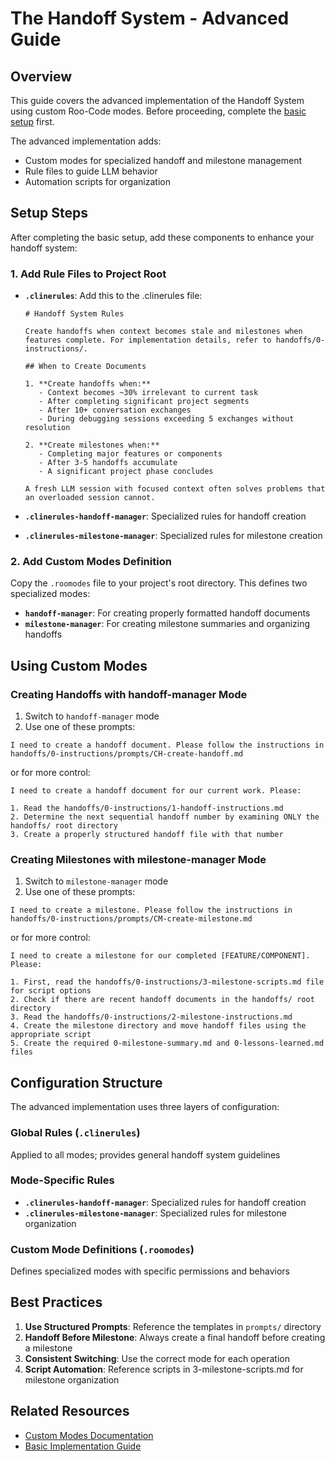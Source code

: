 # The Handoff System - Advanced Guide

## Overview

This guide covers the advanced implementation of the Handoff System using custom Roo-Code modes. Before proceeding, complete the [basic setup](handoff-system-basic.md) first.

The advanced implementation adds:
- Custom modes for specialized handoff and milestone management
- Rule files to guide LLM behavior
- Automation scripts for organization


## Setup Steps

After completing the basic setup, add these components to enhance your handoff system:

### 1. Add Rule Files to Project Root

- **`.clinerules`**: Add this to the .clinerules file:

  ```
  # Handoff System Rules

  Create handoffs when context becomes stale and milestones when features complete. For implementation details, refer to handoffs/0-instructions/.

  ## When to Create Documents

  1. **Create handoffs when:**
     - Context becomes ~30% irrelevant to current task
     - After completing significant project segments
     - After 10+ conversation exchanges
     - During debugging sessions exceeding 5 exchanges without resolution

  2. **Create milestones when:**
     - Completing major features or components
     - After 3-5 handoffs accumulate
     - A significant project phase concludes

  A fresh LLM session with focused context often solves problems that an overloaded session cannot.
  ```
- **`.clinerules-handoff-manager`**: Specialized rules for handoff creation
- **`.clinerules-milestone-manager`**: Specialized rules for milestone creation

### 2. Add Custom Modes Definition

Copy the `.roomodes` file to your project's root directory. This defines two specialized modes:

- **`handoff-manager`**: For creating properly formatted handoff documents
- **`milestone-manager`**: For creating milestone summaries and organizing handoffs

## Using Custom Modes

### Creating Handoffs with handoff-manager Mode

1. Switch to `handoff-manager` mode
2. Use one of these prompts:

```
I need to create a handoff document. Please follow the instructions in handoffs/0-instructions/prompts/CH-create-handoff.md
```

or for more control:

```
I need to create a handoff document for our current work. Please:

1. Read the handoffs/0-instructions/1-handoff-instructions.md
2. Determine the next sequential handoff number by examining ONLY the handoffs/ root directory
3. Create a properly structured handoff file with that number
```

### Creating Milestones with milestone-manager Mode

1. Switch to `milestone-manager` mode
2. Use one of these prompts:

```
I need to create a milestone. Please follow the instructions in handoffs/0-instructions/prompts/CM-create-milestone.md
```

or for more control:

```
I need to create a milestone for our completed [FEATURE/COMPONENT]. Please:

1. First, read the handoffs/0-instructions/3-milestone-scripts.md file for script options
2. Check if there are recent handoff documents in the handoffs/ root directory
3. Read the handoffs/0-instructions/2-milestone-instructions.md
4. Create the milestone directory and move handoff files using the appropriate script
5. Create the required 0-milestone-summary.md and 0-lessons-learned.md files
```

## Configuration Structure

The advanced implementation uses three layers of configuration:

### Global Rules (`.clinerules`)
Applied to all modes; provides general handoff system guidelines

### Mode-Specific Rules
- **`.clinerules-handoff-manager`**: Specialized rules for handoff creation
- **`.clinerules-milestone-manager`**: Specialized rules for milestone organization

### Custom Mode Definitions (`.roomodes`)
Defines specialized modes with specific permissions and behaviors

## Best Practices

1. **Use Structured Prompts**: Reference the templates in `prompts/` directory
2. **Handoff Before Milestone**: Always create a final handoff before creating a milestone
3. **Consistent Switching**: Use the correct mode for each operation
4. **Script Automation**: Reference scripts in 3-milestone-scripts.md for milestone organization

## Related Resources

- [Custom Modes Documentation](../cheatsheets/custom-modes-llm-instruction.md)
- [Basic Implementation Guide](handoff-system-basic.md)